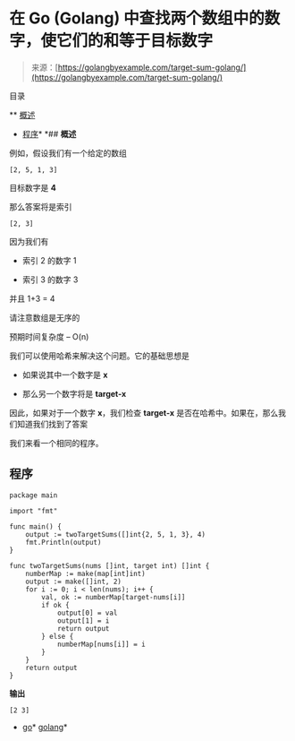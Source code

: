 <!--yml

分类：未分类

日期：2024-10-13 06:41:48

-->

# 在 Go (Golang) 中查找两个数组中的数字，使它们的和等于目标数字

> 来源：[https://golangbyexample.com/target-sum-golang/](https://golangbyexample.com/target-sum-golang/)

目录

**   [概述](#Overview "Overview")

+   [程序](#Program "Program")*  *## **概述**

例如，假设我们有一个给定的数组

```
[2, 5, 1, 3]
```

目标数字是 **4**

那么答案将是索引

```
[2, 3]
```

因为我们有

+   索引 2 的数字 1

+   索引 3 的数字 3

并且 1+3 = 4

请注意数组是无序的

预期时间复杂度 – O(n)

我们可以使用哈希来解决这个问题。它的基础思想是

+   如果说其中一个数字是 **x**

+   那么另一个数字将是 **target-x**

因此，如果对于一个数字 **x**，我们检查 **target-x** 是否在哈希中。如果在，那么我们知道我们找到了答案

我们来看一个相同的程序。

## **程序**

```
package main

import "fmt"

func main() {
	output := twoTargetSums([]int{2, 5, 1, 3}, 4)
	fmt.Println(output)
}

func twoTargetSums(nums []int, target int) []int {
	numberMap := make(map[int]int)
	output := make([]int, 2)
	for i := 0; i < len(nums); i++ {
		val, ok := numberMap[target-nums[i]]
		if ok {
			output[0] = val
			output[1] = i
			return output
		} else {
			numberMap[nums[i]] = i
		}
	}
	return output
}
```

**输出**

```
[2 3]
```

+   [go](https://golangbyexample.com/tag/go/)*   [golang](https://golangbyexample.com/tag/golang/)*
